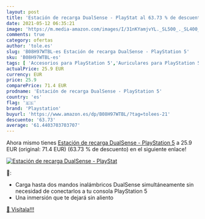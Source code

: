 ```yaml
---
layout: post
title: 'Estación de recarga DualSense - PlayStat al 63.73 % de descuento'
date: 2021-05-12 06:35:21
image: 'https://m.media-amazon.com/images/I/31nKYamjvYL._SL500_._SL400_.jpg'
comments: true
category: ofertas
author: 'tole.es'
slug: 'B08H97WTBL-es Estación de recarga DualSense - PlayStation 5'
sku: 'B08H97WTBL-es'
tags: [ 'Accesorios para PlayStation 5','Auriculares para PlayStation 5','Cámaras y webcams para PlayStation 5','Hardware y juegos para PlayStation 5','Mandos y controles para PlayStation 5','Videojuegos','playstation', ]
actualPrice: 25.9 EUR
currency: EUR
price: 25.9
comparePrice: 71.4 EUR
prodname: 'Estación de recarga DualSense - PlayStation 5'
country: 'es'
flag: '🇪🇸'
brand: 'Playstation'
buyurl: 'https://www.amazon.es/dp/B08H97WTBL/?tag=tolees-21'
descuento: '63.73'
average: '61.4403703703707'
---
```


Ahora mismo tienes [Estación de recarga DualSense - PlayStation 5](https://www.amazon.es/dp/B08H97WTBL/?tag=tolees-21) a 25.9 EUR (original: 71.4 EUR) (63.73 %  de descuento) en el siguiente enlace!

[![Estación de recarga DualSense - PlayStat](https://m.media-amazon.com/images/I/31nKYamjvYL._SL500_._SL400_.jpg)](https://www.amazon.es/dp/B08H97WTBL/?tag=tolees-21)

🔎:

- Carga hasta dos mandos inalámbricos DualSense simultáneamente sin necesidad de conectarlos a tu consola PlayStation 5
- Una inmersión que te dejará sin aliento

[🛒 Visítala!!!](https://www.amazon.es/dp/B08H97WTBL/?tag=tolees-21)
